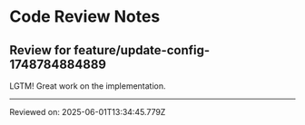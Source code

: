 # Code Review Notes

## Review for feature/update-config-1748784884889

LGTM! Great work on the implementation.

---
Reviewed on: 2025-06-01T13:34:45.779Z